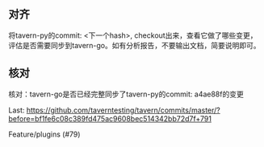 ## 对齐
将tavern-py的commit: <下一个hash>, checkout出来，查看它做了哪些变更，评估是否需要同步到tavern-go。如有分析报告，不要输出文档，简要说明即可。

## 核对
核对：tavern-go是否已经完整同步了tavern-py的commit: a4ae88f的变更

Last:
https://github.com/taverntesting/tavern/commits/master/?before=bf1fe6c08c389fd475ac9608bec514342bb72d7f+791

Feature/plugins (#79)
